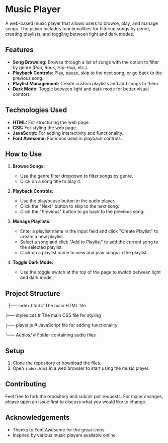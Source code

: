 # Music Player

A web-based music player that allows users to browse, play, and manage songs. The player includes functionalities for filtering songs by genre, creating playlists, and toggling between light and dark modes.

## Features

- **Song Browsing:** Browse through a list of songs with the option to filter by genre (Pop, Rock, Hip-Hop, etc.).
- **Playback Controls:** Play, pause, skip to the next song, or go back to the previous song.
- **Playlist Management:** Create custom playlists and add songs to them.
- **Dark Mode:** Toggle between light and dark mode for better visual comfort.

## Technologies Used

- **HTML:** For structuring the web page.
- **CSS:** For styling the web page.
- **JavaScript:** For adding interactivity and functionality.
- **Font Awesome:** For icons used in playback controls.

## How to Use

1. **Browse Songs:**
   - Use the genre filter dropdown to filter songs by genre.
   - Click on a song title to play it.

2. **Playback Controls:**
   - Use the play/pause button in the audio player.
   - Click the "Next" button to skip to the next song.
   - Click the "Previous" button to go back to the previous song.

3. **Manage Playlists:**
   - Enter a playlist name in the input field and click "Create Playlist" to create a new playlist.
   - Select a song and click "Add to Playlist" to add the current song to the selected playlist.
   - Click on a playlist name to view and play songs in the playlist.

4. **Toggle Dark Mode:**
   - Use the toggle switch at the top of the page to switch between light and dark mode.

## Project Structure
.
├── index.html # The main HTML file

├── styles.css # The main CSS file for styling

├── player.js # JavaScript file for adding functionality

└── Audios/ # Folder containing audio files


## Setup

1. Clone the repository or download the files.
2. Open `index.html` in a web browser to start using the music player.

## Contributing

Feel free to fork the repository and submit pull requests. For major changes, please open an issue first to discuss what you would like to change.

## Acknowledgements

- Thanks to Font Awesome for the great icons.
- Inspired by various music players available online.
